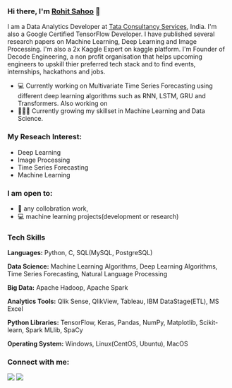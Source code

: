 ### Hi there, I'm [Rohit Sahoo](https://linkedin.com/in/rohit-sahoo) 👋

I am a Data Analytics Developer at [Tata Consultancy Services](https://www.tcs.com), India. I'm also a Google Certified TensorFlow Developer. I have published several research papers on Machine Learning, Deep Learning and Image Processing. I'm also a 2x Kaggle Expert on kaggle platform. I'm Founder of Decode Engineering, a non profit organisation that helps upcoming engineers to upskill thier preferred tech stack and to find events, internships, hackathons and jobs.


- 💻 Currently working on Multivariate Time Series Forecasting using different deep learning algorithms such as RNN, LSTM, GRU and Transformers. Also working on  
- 👨🏽‍💻 Currently growing my skillset in Machine Learning and Data Science.

### **My Reseach Interest**:
- Deep Learning
- Image Processing
- Time Series Forecasting
- Machine Learning

### **I am open to**:

- 👯 any collobration work,
- 💻 machine learning projects(development or research)

### **Tech Skills**
**Languages:** Python, C, SQL(MySQL, PostgreSQL)

**Data Science:** Machine Learning Algorithms, Deep Learning Algorithms, Time Series Forecasting, Natural Language Processing

**Big Data:** Apache Hadoop, Apache Spark

**Analytics Tools:** Qlik Sense, QlikView, Tableau, IBM DataStage(ETL), MS Excel

**Python Libraries:** TensorFlow, Keras, Pandas, NumPy, Matplotlib, Scikit-learn, Spark MLlib, SpaCy

**Operating System:** Windows, Linux(CentOS, Ubuntu), MacOS



### **Connect with me:**

<p align = "center">

[<img src="https://img.shields.io/badge/kaggle-%2312100E.svg?&style=for-the-badge&logo=kaggle&logoColor=white&color=black" />](https://www.kaggle.com/rohitsahoo)
[<img src="https://img.shields.io/badge/linkedin-%2312100E.svg?&style=for-the-badge&logo=linkedin&logoColor=white&color=black" />](https://www.linkedin.com/in/rohit-sahoo)

</p>
